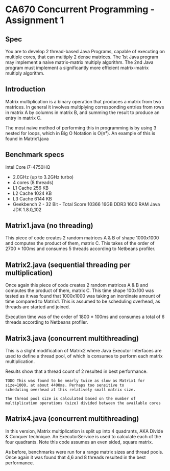 # CA670 Concurrent Programming - Assignment 1

## Spec

You are to develop 2 thread-based Java Programs, capable of executing on multiple cores, that can multiply 2 dense 
matrices. The 1st Java program may implement a naive matrix-matrix multiply algorithm. The 2nd Java program must 
implement a significantly more efficient matrix-matrix multiply algorithm.

## Introduction

Matrix multiplication is a binary operation that produces a matrix from two matrices. In general it involves multiplying
corresponding entries from rows in matrix A by columns in matrix B, and summing the result to produce an entry in matrix C.

The most naive method of performing this in programming is by using 3 nested for loops, which in Big O Notation is O(n³).
An example of this is found in Matrix1.java

## Benchmark specs

Intel Core i7-4750HQ 
 - 2.0GHz (up to 3.2GHz turbo)
 - 4 cores (8 threads)
 - L1 Cache	256 KB
 - L2 Cache	1024 KB
 - L3 Cache	6144 KB
 - Geekbench 2 - 32 Bit - Total Score 10366
16GB DDR3 1600 RAM
Java JDK 1.8.0_102 

## Matrix1.java (no threading)

This piece of code creates 2 random matrices A & B of shape 1000x1000 and computes the product of them, matrix C.
This takes of the order of 2700 ± 100ms and consumes 5 threads according to Netbeans profiler.


## Matrix2.java (sequential threading per multiplication)

Once again this piece of code creates 2 random matrices A & B and computes the product of them, matrix C. This time 
shape 100x100 was tested as it was found that 1000x1000 was taking an inordinate amount of time compared to Matrix1.
This is assumed to be scheduling overhead, as threads are started and joined.

Execution time was of the order of 1800 ± 100ms and consumes a total of 6 threads according to Netbeans profiler.

## Matrix3.java (concurrent multithreading)

This is a slight modification of Matrix2 where Java Executor Interfaces are used to define a thread pool, of which is
consumes to perform each matrix multiplication.

Results show that a thread count of 2 resulted in best performance.

    TODO This was found to be nearly twice as slow as Matrix1 for size=1000, at about 4400ms. Perhaps too sensitive to
    scheduling overhead at this relatively small matrix size.
 
    The thread pool size is calculated based on the number of multiplication operations (size) divided between the available cores

## Matrix4.java (concurrent multithreading)

In this version, Matrix multiplication is split up into 4 quadrants, AKA Divide & Conquer technique.
An ExecutorService is used to calculate each of the four quadrants. Note this code assumes an even sided, square matrix.

As before, benchmarks were run for a range matrix sizes and thread pools. Once again it was found that 4,6 and 8 threads
resulted in the best performance.

